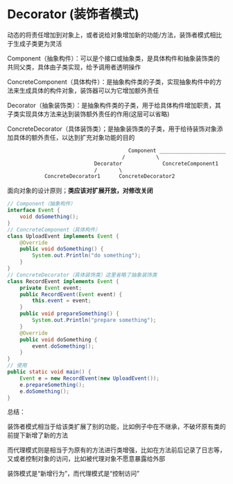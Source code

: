 # Decorator (装饰者模式)

动态的将责任增加到对象上，或者说给对象增加新的功能/方法，装饰者模式相比于生成子类更为灵活

Component（抽象构件）：可以是个接口或抽象类，是具体构件和抽象装饰类的共同父类，具体由子类实现，给予调用者透明操作

ConcreteComponent（具体构件）：是抽象构件类的子类，实现抽象构件中的方法来生成具体的构件对象，装饰器可以为它增加额外责任

Decorator（抽象装饰类）：是抽象构件类的子类，用于给具体构件增加职责，其子类实现具体方法来达到装饰额外责任的作用(这层可以省略)

ConcreteDecorator（具体装饰类）；是抽象装饰类的子类，用于给待装饰对象添加具体的额外责任，以达到扩充对象功能的目的

```txt
                                       Component ______________________
                                     /          \                       \      
                            Decorator             ConcreteComponent1      ConcreteComponent2
                            /       \
            ConcreteDecorator1      ConcreteDecorator2
```


面向对象的设计原则；**类应该对扩展开放，对修改关闭**

```java
// Component（抽象构件） 
interface Event {
    void doSomething();
}
// ConcreteComponent（具体构件） 
class UploadEvent implements Event {
    @Override
    public void doSomething() {
        System.out.Println("do something");
    }
}
// ConcreteDecorator（具体装饰类）这里省略了抽象装饰类
class RecordEvent implements Event {
    private Event event;
    public RecordEvent(Event event) {
        this.event = event;
    }
    public void prepareSomething() {
        System.out.Println("prepare something");
    }
    @Override
    public void doSomething {
        event.doSomething();
    }
}
// 使用
public static void main() {
    Event e = new RecordEvent(new UploadEvent());
    e.prepareSomething();
    e.doSomething();
}
```

总结：

装饰者模式相当于给该类扩展了别的功能，比如例子中在不继承，不破坏原有类的前提下新增了新的方法

而代理模式则是相当于为原有的方法进行类增强，比如在方法前后记录了日志等，又或者控制对象的访问，比如被代理对象不愿意暴露给外部

装饰模式是“新增行为”，而代理模式是“控制访问”
